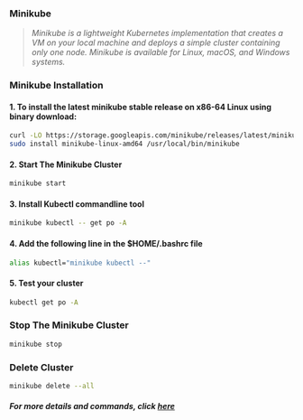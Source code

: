 ### **Minikube**

> *Minikube is a lightweight Kubernetes implementation that creates a VM on your local machine and deploys a simple cluster containing only one node. Minikube is available for Linux, macOS, and Windows systems.*



### **Minikube Installation**

#### **1. To install the latest minikube stable release on x86-64 Linux using binary download:**

```bash
curl -LO https://storage.googleapis.com/minikube/releases/latest/minikube-linux-amd64
sudo install minikube-linux-amd64 /usr/local/bin/minikube
```

#### **2. Start The Minikube Cluster**

```bash
minikube start
```

#### **3. Install Kubectl commandline tool**

```bash
minikube kubectl -- get po -A
```

#### **4. Add the following line in the $HOME/.bashrc file**

```bash
alias kubectl="minikube kubectl --"
```

#### **5. Test your cluster**

```bash
kubectl get po -A
```

### **Stop The Minikube Cluster**

```bash
minikube stop
```

### **Delete Cluster**

```bash
minikube delete --all
```

#### *For more details and commands, click [here](https://minikube.sigs.k8s.io/docs/start/)*
